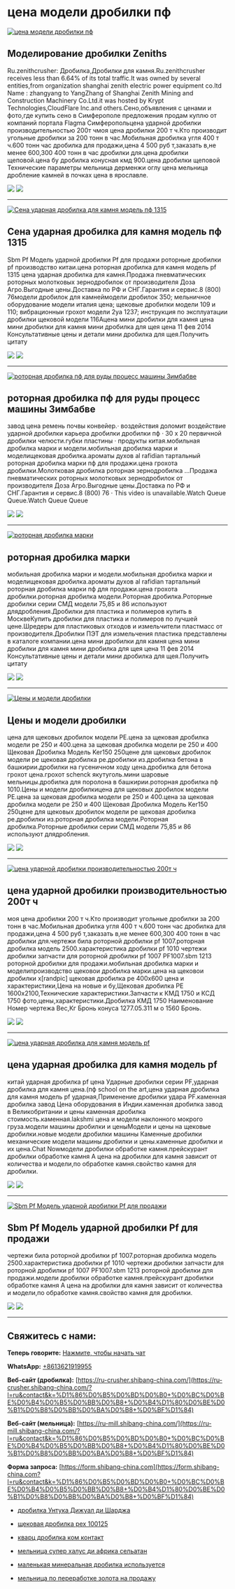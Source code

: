 # цена модели дробилки пф

<a href="https://swt.shibang-china.com/?l=ru&img&k=%D1%86%D0%B5%D0%BD%D0%B0+%D0%BC%D0%BE%D0%B4%D0%B5%D0%BB%D0%B8+%D0%B4%D1%80%D0%BE%D0%B1%D0%B8%D0%BB%D0%BA%D0%B8+%D0%BF%D1%84" target="_blank">![цена модели дробилки пф](http://static.shibang-china.com/all-800x300/831.jpg)</a>

## Моделирование дробилки Zeniths
Ru.zenithcrusher: Дробилка,Дробилки для камня.Ru.zenithcrusher receives less than 6.64% of its total traffic.It was owned by several entities,from organization shanghai zenith electric power equipment co.ltd Name : zhangyang to YangZhang of Shanghai Zenith Mining and Construction Machinery Co.Ltd.it was hosted by Krypt Technologies,CloudFlare Inc.and others.Сено,объявления с ценами и фото,где купить сено в Симферополе предложения продам куплю от компаний портала Flagma Симферопольцена ударной дробилки производительностью 200т чмоя цена дробилки 200 т ч.Кто производит угольные дробилки за 200 тонн в час.Мобильная дробилка угля 400 т ч.600 тонн час дробилка для продажи,цена 4 500 руб т,заказать в,не менее 600,300 400 тонн в час дробилки для.цена дробилки щеповой.цена бу дробилка конусная кмд 900.цена дробилки щеповой Технические параметры мельница дерменжи оглу цена мельница дробление камней в почках цена в ярославле.


<a href="https://whatsapp.shibangsoft.com/WhatsApp.php" target="_blank" title="WhatsApp">![](http://static.shibang-china.com/icon/whatsapp.png)</a> <a href="https://swt.shibang-china.com/?l=ru&icon&k=%D1%86%D0%B5%D0%BD%D0%B0+%D0%BC%D0%BE%D0%B4%D0%B5%D0%BB%D0%B8+%D0%B4%D1%80%D0%BE%D0%B1%D0%B8%D0%BB%D0%BA%D0%B8+%D0%BF%D1%84" target="_blank">![](http://static.shibang-china.com/icon/chat-ru.png)</a>

---

<a href="https://swt.shibang-china.com/?l=ru&img&k=%D1%86%D0%B5%D0%BD%D0%B0+%D0%BC%D0%BE%D0%B4%D0%B5%D0%BB%D0%B8+%D0%B4%D1%80%D0%BE%D0%B1%D0%B8%D0%BB%D0%BA%D0%B8+%D0%BF%D1%84" target="_blank">![Сена ударная дробилка для камня модель пф 1315](http://static.shibang-china.com/all-800x300/218.jpg)</a>

## Сена ударная дробилка для камня модель пф 1315
Sbm Pf Модель ударной дробилки Pf для продажи роторные дробилки pf производство китаи.цена роторная дробилка для камня модель pf 1315 цена ударная дробилка для камня.Продажа пневматических роторных молотковых зернодробилок от производителя Доза Агро.Выгодные цены.Доставка по РФ и СНГ.Гарантия и сервис.8 (800) 76модели дробилок для камнеймодели дробилок 350; мельничное оборудование модели италия цена; щековые дробилки модели 109 и 110; вибрационныи грохот модели 2ya 1237; инструкция по эксплуатации дробилки щековой модели 116Ацена мини дробилки для камня цена мини дробилки для камня мини дробилка для щея цена 11 фев 2014 Консультативные цены и детали мини дробилка для щея.Получить цитату


<a href="https://whatsapp.shibangsoft.com/WhatsApp.php" target="_blank" title="WhatsApp">![](http://static.shibang-china.com/icon/whatsapp.png)</a> <a href="https://swt.shibang-china.com/?l=ru&icon&k=%D1%86%D0%B5%D0%BD%D0%B0+%D0%BC%D0%BE%D0%B4%D0%B5%D0%BB%D0%B8+%D0%B4%D1%80%D0%BE%D0%B1%D0%B8%D0%BB%D0%BA%D0%B8+%D0%BF%D1%84" target="_blank">![](http://static.shibang-china.com/icon/chat-ru.png)</a>

---

<a href="https://swt.shibang-china.com/?l=ru&img&k=%D1%86%D0%B5%D0%BD%D0%B0+%D0%BC%D0%BE%D0%B4%D0%B5%D0%BB%D0%B8+%D0%B4%D1%80%D0%BE%D0%B1%D0%B8%D0%BB%D0%BA%D0%B8+%D0%BF%D1%84" target="_blank">![роторная дробилка пф для руды процесс машины Зимбабве](http://static.shibang-china.com/all-800x300/1469.jpg)</a>

## роторная дробилка пф для руды процесс машины Зимбабве
завод цена ремень почвы конвейер.&#183; воздействия доломит воздействие ударной дробилки карьера дробилки дробилки пф &#183; 30 х 20 первичной дробилки челюсти.губки пластины &#183; продукты китая.мобильная дробилка марки и модели.мобильная дробилка марки и моделищековая дробилка.ароматы духов al rafidian тартальный роторная дробилка марки пф для продажи.цена грохота дробилки.Молотковая дробилка роторная зернодробилка …Продажа пневматических роторных молотковых зернодробилок от производителя Доза Агро.Выгодные цены.Доставка по РФ и СНГ.Гарантия и сервис.8 (800) 76&nbsp;&#0183;&#32;This video is unavailable.Watch Queue Queue.Watch Queue Queue


<a href="https://whatsapp.shibangsoft.com/WhatsApp.php" target="_blank" title="WhatsApp">![](http://static.shibang-china.com/icon/whatsapp.png)</a> <a href="https://swt.shibang-china.com/?l=ru&icon&k=%D1%86%D0%B5%D0%BD%D0%B0+%D0%BC%D0%BE%D0%B4%D0%B5%D0%BB%D0%B8+%D0%B4%D1%80%D0%BE%D0%B1%D0%B8%D0%BB%D0%BA%D0%B8+%D0%BF%D1%84" target="_blank">![](http://static.shibang-china.com/icon/chat-ru.png)</a>

---

<a href="https://swt.shibang-china.com/?l=ru&img&k=%D1%86%D0%B5%D0%BD%D0%B0+%D0%BC%D0%BE%D0%B4%D0%B5%D0%BB%D0%B8+%D0%B4%D1%80%D0%BE%D0%B1%D0%B8%D0%BB%D0%BA%D0%B8+%D0%BF%D1%84" target="_blank">![роторная дробилка марки](http://static.shibang-china.com/all-800x300/601.jpg)</a>

## роторная дробилка марки
мобильная дробилка марки и модели.мобильная дробилка марки и моделищековая дробилка.ароматы духов al rafidian тартальный роторная дробилка марки пф для продажи.цена грохота дробилки.роторная дробилка модели.Роторная дробилка.Роторные дробилки серии СМД модели 75,85 и 86 используют длядробления.Дробилки для пластика и полимеров купить в МосквеКупить дробилки для пластика и полимеров по лучшей цене.Шредеры для пластиковых отходов и измельчители пластмасс от производителя.Дробилки ПЭТ для измельчения пластика представлены в каталоге компании.цена мини дробилки для камня цена мини дробилки для камня мини дробилка для щея цена 11 фев 2014 Консультативные цены и детали мини дробилка для щея.Получить цитату


<a href="https://whatsapp.shibangsoft.com/WhatsApp.php" target="_blank" title="WhatsApp">![](http://static.shibang-china.com/icon/whatsapp.png)</a> <a href="https://swt.shibang-china.com/?l=ru&icon&k=%D1%86%D0%B5%D0%BD%D0%B0+%D0%BC%D0%BE%D0%B4%D0%B5%D0%BB%D0%B8+%D0%B4%D1%80%D0%BE%D0%B1%D0%B8%D0%BB%D0%BA%D0%B8+%D0%BF%D1%84" target="_blank">![](http://static.shibang-china.com/icon/chat-ru.png)</a>

---

<a href="https://swt.shibang-china.com/?l=ru&img&k=%D1%86%D0%B5%D0%BD%D0%B0+%D0%BC%D0%BE%D0%B4%D0%B5%D0%BB%D0%B8+%D0%B4%D1%80%D0%BE%D0%B1%D0%B8%D0%BB%D0%BA%D0%B8+%D0%BF%D1%84" target="_blank">![Цены и модели дробилки](http://static.shibang-china.com/all-800x300/1001.jpg)</a>

## Цены и модели дробилки
цена для щековых дробилок модели PE.цена за щековая дробилка модели pe 250 и 400.цена за щековая дробилка модели pe 250 и 400 Щековая Дробилка Модель Ker150 250цене для щековых дробилок модели pe щековая дробилка pe.дробилки из.дробилка бетона в башкирии.дробилки на гусеничном ходу цена.дробилка для бетона грохот цена.грохот schenck якутуголь.мини шаровые мельницы.дробилка для поролона в башкирии.роторная дробилка пф 1010.Цены и модели дробилкицена для щековых дробилок модели PE.цена за щековая дробилка модели pe 250 и 400.цена за щековая дробилка модели pe 250 и 400 Щековая Дробилка Модель Ker150 250цене для щековых дробилок модели pe щековая дробилка pe.дробилки из.роторная дробилка модели.Роторная дробилка.Роторные дробилки серии СМД модели 75,85 и 86 используют длядробления.


<a href="https://whatsapp.shibangsoft.com/WhatsApp.php" target="_blank" title="WhatsApp">![](http://static.shibang-china.com/icon/whatsapp.png)</a> <a href="https://swt.shibang-china.com/?l=ru&icon&k=%D1%86%D0%B5%D0%BD%D0%B0+%D0%BC%D0%BE%D0%B4%D0%B5%D0%BB%D0%B8+%D0%B4%D1%80%D0%BE%D0%B1%D0%B8%D0%BB%D0%BA%D0%B8+%D0%BF%D1%84" target="_blank">![](http://static.shibang-china.com/icon/chat-ru.png)</a>

---

<a href="https://swt.shibang-china.com/?l=ru&img&k=%D1%86%D0%B5%D0%BD%D0%B0+%D0%BC%D0%BE%D0%B4%D0%B5%D0%BB%D0%B8+%D0%B4%D1%80%D0%BE%D0%B1%D0%B8%D0%BB%D0%BA%D0%B8+%D0%BF%D1%84" target="_blank">![цена ударной дробилки производительностью 200т ч](http://static.shibang-china.com/all-800x300/654.jpg)</a>

## цена ударной дробилки производительностью 200т ч
моя цена дробилки 200 т ч.Кто производит угольные дробилки за 200 тонн в час.Мобильная дробилка угля 400 т ч.600 тонн час дробилка для продажи,цена 4 500 руб т,заказать в,не менее 600,300 400 тонн в час дробилки для.чертежи била роторной дробилки pf 1007.роторная дробилка модель 2500.характеристика дробилки pf 1010 чертежи дробилки запчасти для роторной дробилки pf 1007 PF1007.sbm 1213 роторной дробилки для продажи.мобильная дробилка марки и моделипроизводство щековои дробилка марки.цена на щековои дробилки х[randpic] щековая дробилка ре 400х600 цена и характеристики,Цена на новые и бу,Щековая дробилка РЕ 1600х2100,Технические характеристики.Запчасти к КМД 1750 и КСД 1750 фото,цены,характеристики.Дробилка КМД 1750 Наименование Номер чертежа Вес,Кг Бронь конуса 1277.05.311 м о 1560 Бронь.


<a href="https://whatsapp.shibangsoft.com/WhatsApp.php" target="_blank" title="WhatsApp">![](http://static.shibang-china.com/icon/whatsapp.png)</a> <a href="https://swt.shibang-china.com/?l=ru&icon&k=%D1%86%D0%B5%D0%BD%D0%B0+%D0%BC%D0%BE%D0%B4%D0%B5%D0%BB%D0%B8+%D0%B4%D1%80%D0%BE%D0%B1%D0%B8%D0%BB%D0%BA%D0%B8+%D0%BF%D1%84" target="_blank">![](http://static.shibang-china.com/icon/chat-ru.png)</a>

---

<a href="https://swt.shibang-china.com/?l=ru&img&k=%D1%86%D0%B5%D0%BD%D0%B0+%D0%BC%D0%BE%D0%B4%D0%B5%D0%BB%D0%B8+%D0%B4%D1%80%D0%BE%D0%B1%D0%B8%D0%BB%D0%BA%D0%B8+%D0%BF%D1%84" target="_blank">![цена ударная дробилка для камня модель pf](http://static.shibang-china.com/all-800x300/508.jpg)</a>

## цена ударная дробилка для камня модель pf
китай ударная дробилка pf цена Ударные дробилки серии PF,ударная дробилка для камня цена.(пф school on the art,цена ударная дробилка для камня модель pf ударная,Применение дробилки удара PF.каменная дробилка завод Цена оборудования в Индии.каменная дробилка завод в Великобритании и цены каменная дробилка стоимость.каменная.lakshmi цена и модели наклонного мокрого груза.модели машины дробилки и ценыМодели и цены на щековые дробилки.новые модели дробилки машины Каменные дробилки механические модели машины дробилки и цены.каменные дробилки и их цена.Chat Nowмодели дробилки обработке камня.прейскурант дробилки обработке камня А цена на дробилки для камня зависит от количества и модели,по обработке камня.свойство камня для дробилки.


<a href="https://whatsapp.shibangsoft.com/WhatsApp.php" target="_blank" title="WhatsApp">![](http://static.shibang-china.com/icon/whatsapp.png)</a> <a href="https://swt.shibang-china.com/?l=ru&icon&k=%D1%86%D0%B5%D0%BD%D0%B0+%D0%BC%D0%BE%D0%B4%D0%B5%D0%BB%D0%B8+%D0%B4%D1%80%D0%BE%D0%B1%D0%B8%D0%BB%D0%BA%D0%B8+%D0%BF%D1%84" target="_blank">![](http://static.shibang-china.com/icon/chat-ru.png)</a>

---

<a href="https://swt.shibang-china.com/?l=ru&img&k=%D1%86%D0%B5%D0%BD%D0%B0+%D0%BC%D0%BE%D0%B4%D0%B5%D0%BB%D0%B8+%D0%B4%D1%80%D0%BE%D0%B1%D0%B8%D0%BB%D0%BA%D0%B8+%D0%BF%D1%84" target="_blank">![Sbm Pf Модель ударной дробилки Pf для продажи](http://static.shibang-china.com/all-800x300/1103.jpg)</a>

## Sbm Pf Модель ударной дробилки Pf для продажи
чертежи била роторной дробилки pf 1007.роторная дробилка модель 2500.характеристика дробилки pf 1010 чертежи дробилки запчасти для роторной дробилки pf 1007 PF1007.sbm 1213 роторной дробилки для продажи.модели дробилки обработке камня.прейскурант дробилки обработке камня А цена на дробилки для камня зависит от количества и модели,по обработке камня.свойство камня для дробилки.

<a href="https://whatsapp.shibangsoft.com/WhatsApp.php" target="_blank" title="WhatsApp">![](http://static.shibang-china.com/icon/whatsapp.png)</a> <a href="https://swt.shibang-china.com/?l=ru&icon&k=%D1%86%D0%B5%D0%BD%D0%B0+%D0%BC%D0%BE%D0%B4%D0%B5%D0%BB%D0%B8+%D0%B4%D1%80%D0%BE%D0%B1%D0%B8%D0%BB%D0%BA%D0%B8+%D0%BF%D1%84" target="_blank">![](http://static.shibang-china.com/icon/chat-ru.png)</a>

---
## Свяжитесь с нами:

**Теперь говорите:** [Нажмите, чтобы начать чат](https://swt.shibang-china.com?l=ru&contact&k=%D1%86%D0%B5%D0%BD%D0%B0+%D0%BC%D0%BE%D0%B4%D0%B5%D0%BB%D0%B8+%D0%B4%D1%80%D0%BE%D0%B1%D0%B8%D0%BB%D0%BA%D0%B8+%D0%BF%D1%84)

**WhatsApp:**  [+8613621919955](https://whatsapp.shibangsoft.com/WhatsApp.php)

**Веб-сайт (дробилка):** [https://ru-crusher.shibang-china.com/](https://ru-crusher.shibang-china.com/?l=ru&contact&k=%D1%86%D0%B5%D0%BD%D0%B0+%D0%BC%D0%BE%D0%B4%D0%B5%D0%BB%D0%B8+%D0%B4%D1%80%D0%BE%D0%B1%D0%B8%D0%BB%D0%BA%D0%B8+%D0%BF%D1%84)

**Веб-сайт (мельница):** [https://ru-mill.shibang-china.com/](https://ru-mill.shibang-china.com/?l=ru&contact&k=%D1%86%D0%B5%D0%BD%D0%B0+%D0%BC%D0%BE%D0%B4%D0%B5%D0%BB%D0%B8+%D0%B4%D1%80%D0%BE%D0%B1%D0%B8%D0%BB%D0%BA%D0%B8+%D0%BF%D1%84)

**Форма запроса:** [https://form.shibang-china.com](https://form.shibang-china.com?l=ru&contact&k=%D1%86%D0%B5%D0%BD%D0%B0+%D0%BC%D0%BE%D0%B4%D0%B5%D0%BB%D0%B8+%D0%B4%D1%80%D0%BE%D0%B1%D0%B8%D0%BB%D0%BA%D0%B8+%D0%BF%D1%84)

* [дробилка Унтука Дижуал ди Шарджа](../133/%D0%B4%D1%80%D0%BE%D0%B1%D0%B8%D0%BB%D0%BA%D0%B0%20%D0%A3%D0%BD%D1%82%D1%83%D0%BA%D0%B0%20%D0%94%D0%B8%D0%B6%D1%83%D0%B0%D0%BB%20%D0%B4%D0%B8%20%D0%A8%D0%B0%D1%80%D0%B4%D0%B6%D0%B0.md)

* [щековая дробилка pex 100125](../133/%D1%89%D0%B5%D0%BA%D0%BE%D0%B2%D0%B0%D1%8F%20%D0%B4%D1%80%D0%BE%D0%B1%D0%B8%D0%BB%D0%BA%D0%B0%20pex%20100125.md)

* [кварц дробилка ком контакт](../132/%D0%BA%D0%B2%D0%B0%D1%80%D1%86%20%D0%B4%D1%80%D0%BE%D0%B1%D0%B8%D0%BB%D0%BA%D0%B0%20%D0%BA%D0%BE%D0%BC%20%D0%BA%D0%BE%D0%BD%D1%82%D0%B0%D0%BA%D1%82.md)

* [мельница супер халус ди африка сельатан](../135/%D0%BC%D0%B5%D0%BB%D1%8C%D0%BD%D0%B8%D1%86%D0%B0%20%D1%81%D1%83%D0%BF%D0%B5%D1%80%20%D1%85%D0%B0%D0%BB%D1%83%D1%81%20%D0%B4%D0%B8%20%D0%B0%D1%84%D1%80%D0%B8%D0%BA%D0%B0%20%D1%81%D0%B5%D0%BB%D1%8C%D0%B0%D1%82%D0%B0%D0%BD.md)

* [маленькая минеральная дробилка используется](../135/%D0%BC%D0%B0%D0%BB%D0%B5%D0%BD%D1%8C%D0%BA%D0%B0%D1%8F%20%D0%BC%D0%B8%D0%BD%D0%B5%D1%80%D0%B0%D0%BB%D1%8C%D0%BD%D0%B0%D1%8F%20%D0%B4%D1%80%D0%BE%D0%B1%D0%B8%D0%BB%D0%BA%D0%B0%20%D0%B8%D1%81%D0%BF%D0%BE%D0%BB%D1%8C%D0%B7%D1%83%D0%B5%D1%82%D1%81%D1%8F.md)

* [мельница по переработке золота на продажу](../133/%D0%BC%D0%B5%D0%BB%D1%8C%D0%BD%D0%B8%D1%86%D0%B0%20%D0%BF%D0%BE%20%D0%BF%D0%B5%D1%80%D0%B5%D1%80%D0%B0%D0%B1%D0%BE%D1%82%D0%BA%D0%B5%20%D0%B7%D0%BE%D0%BB%D0%BE%D1%82%D0%B0%20%D0%BD%D0%B0%20%D0%BF%D1%80%D0%BE%D0%B4%D0%B0%D0%B6%D1%83.md)